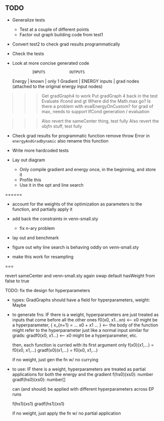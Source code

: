 ## TODO

- Generalize tests
  - Test at a couple of different points
  - Factor out graph building code from test1
- Convert test2 to check grad results programmatically
- Check the tests
- Look at more concise generated code

               INPUTS           OUTPUTS
    Energy   | known          | only 1
    Gradient | ENERGY inputs  | grad nodes (attached to the original energy input nodes)

>>> Get gradGraph4 to work
    Put gradGraph 4 back in the test
    Evaluate ifcond and gt
    Where did the Math.max go?
    Is there a problem with evalEnergyOnCustom?
    for grad of max, needs to support IfCond generation / evaluation

>>> Also revert the sameCenter thing, test fully
>>> Also revert the objfn stuff, test fully

- Check grad results for programmatic function
  remove throw Error in `energyAndGradDynamic`
      also rename this function

- Write more hardcoded tests

- Lay out diagram
  - Only compile gradient and energy once, in the beginning, and store it
  - Profile this
  - Use it in the opt and line search

======

- account for the weights of the optimization as parameters to the function, and partially apply it
- add back the constraints in venn-small.sty
  - fix n-ary problem
- lay out and benchmark

- figure out why line search is behaving oddly on venn-small.sty

- make this work for resampling

===

revert sameCenter and venn-small.sty again
swap default hasWeight from false to true

TODO: fix the design for hyperparameters

- types:
  GradGraphs should have a field for hyperparameters, 
  weight: Maybe<VarAD>

- to generate fns: IF there is a weight,
  hyperparameters are just treated as inputs that come before all the other ones
      f0(x0, x1...xn) <-- x0 might be a hyperparameter, 
        { x_{n+1} = ... x0 + x1 ... } <-- the body of the function might refer to the hyperparameter just like a normal input
      similar for grads:
      gradf0(x0, x1...) <-- x0 might be a hyperparameter, etc.

  then, each function is curried with its first argument only
      f(x0)(x1,...) = f0(x0, x1,...)
      gradf(x0)(x1,...) = f0(x0, x1,...)

  if no weight, just gen the fn w/ no currying

- to use: IF there is a weight,
  hyperparameters are treated as partial applications for both the energy and the gradient
  f(hs0)(xs0): number
  gradf(hs0)(xs0): number[]

  can (and should) be applied with different hyperparameters across EP runs

  f(hs1)(xs1)
  gradf(hs1)(xs1)

  if no weight, just apply the fn w/ no partial application
